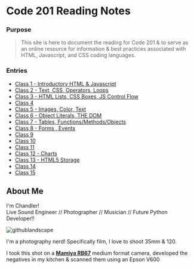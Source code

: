 # Code 201 Reading Notes

### Purpose
> This site is here to document the reading for Code 201 & to serve as an online resource for information & best practices associated with HTML, Javascript, and CSS coding languages. 

### Entries
- [Class 1 - Introductory HTML & Javascript](/entries/class-01.md)
- [Class 2 - Text, CSS, Operators, Loops](/entries/class-02.md)
- [Class 3 - HTML Lists, CSS Boxes, JS Control Flow](/entries/class-03.md)
- [Class 4]()
- [Class 5 - Images, Color, Text](/entries/class-05.md)
- [Class 6 - Object Literals, THE DOM](/entries/class-06.md)
- [Class 7 - Tables, Functions/Methods/Objects](/entries/class-07.md)
- [Class 8 - Forms , Events](/entries/class-08.md)
- [Class 9]()
- [Class 10]()
- [Class 11]()
- [Class 12 - Charts](/entries/class-12.md)
- [Class 13 - HTML5 Storage](/entries/class-13.md)
- [Class 14]()
- [Class 15]()



## About Me
I'm Chandler!    
Live Sound Engineer // Photographer // Musician // Future Python Developer!! 


![githublandscape](/images/tater.jpg)



I'm a photography nerd! Specifically film, I love to shoot 35mm & 120.      

I took this shot on a [**Mamiya RB67**](http://camera-wiki.org/wiki/Mamiya_RB67) medium format camera, developed the negatives in my kitchen & scanned them using an Epson V600






